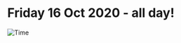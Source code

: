 # Friday 16 Oct 2020 - all day!
![Time](https://github.com/rich-ctm/today/workflows/Time/badge.svg)
